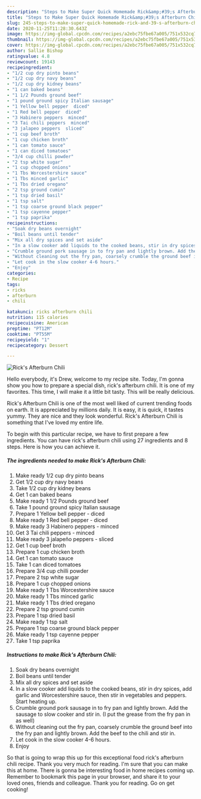 ```yaml
---
description: "Steps to Make Super Quick Homemade Rick&amp;#39;s Afterburn Chili"
title: "Steps to Make Super Quick Homemade Rick&amp;#39;s Afterburn Chili"
slug: 245-steps-to-make-super-quick-homemade-rick-and-39-s-afterburn-chili
date: 2020-11-25T11:28:30.643Z
image: https://img-global.cpcdn.com/recipes/a2ebc75fbe67a005/751x532cq70/ricks-afterburn-chili-recipe-main-photo.jpg
thumbnail: https://img-global.cpcdn.com/recipes/a2ebc75fbe67a005/751x532cq70/ricks-afterburn-chili-recipe-main-photo.jpg
cover: https://img-global.cpcdn.com/recipes/a2ebc75fbe67a005/751x532cq70/ricks-afterburn-chili-recipe-main-photo.jpg
author: Sallie Bishop
ratingvalue: 4.8
reviewcount: 19143
recipeingredient:
- "1/2 cup dry pinto beans"
- "1/2 cup dry navy beans"
- "1/2 cup dry kidney beans"
- "1 can baked beans"
- "1 1/2 Pounds ground beef"
- "1 pound ground spicy Italian sausage"
- "1 Yellow bell pepper  diced"
- "1 Red bell pepper  diced"
- "3 Habinero peppers  minced"
- "3 Tai chili peppers  minced"
- "3 jalapeo peppers  sliced"
- "1 cup beef broth"
- "1 cup chicken broth"
- "1 can tomato sauce"
- "1 can diced tomatoes"
- "3/4 cup chilli powder"
- "2 tsp white sugar"
- "1 cup chopped onions"
- "1 Tbs Worcestershire sauce"
- "1 Tbs minced garlic"
- "1 Tbs dried oregano"
- "2 tsp ground cumin"
- "1 tsp dried basil"
- "1 tsp salt"
- "1 tsp coarse ground black pepper"
- "1 tsp cayenne pepper"
- "1 tsp paprika"
recipeinstructions:
- "Soak dry beans overnight"
- "Boil beans until tender"
- "Mix all dry spices and set aside"
- "In a slow cooker add liquids to the cooked beans, stir in dry spices, add garlic and Worcestershire sauce, then stir in vegetables and peppers. Start heating up."
- "Crumble ground pork sausage in to fry pan and lightly brown. Add the sausage to slow cooker and stir in. (I put the grease from the fry pan in as well)"
- "Without cleaning out the fry pan, coarsely crumble the ground beef into the fry pan and lightly brown. Add the beef to the chili and stir in."
- "Let cook in the slow cooker 4-6 hours."
- "Enjoy"
categories:
- Recipe
tags:
- ricks
- afterburn
- chili

katakunci: ricks afterburn chili 
nutrition: 115 calories
recipecuisine: American
preptime: "PT12M"
cooktime: "PT55M"
recipeyield: "1"
recipecategory: Dessert

---
```



![Rick&#39;s Afterburn Chili](https://img-global.cpcdn.com/recipes/a2ebc75fbe67a005/751x532cq70/ricks-afterburn-chili-recipe-main-photo.jpg)

Hello everybody, it's Drew, welcome to my recipe site. Today, I'm gonna show you how to prepare a special dish, rick&#39;s afterburn chili. It is one of my favorites. This time, I will make it a little bit tasty. This will be really delicious.



Rick&#39;s Afterburn Chili is one of the most well liked of current trending foods on earth. It is appreciated by millions daily. It is easy, it is quick, it tastes yummy. They are nice and they look wonderful. Rick&#39;s Afterburn Chili is something that I've loved my entire life.


To begin with this particular recipe, we have to first prepare a few ingredients. You can have rick&#39;s afterburn chili using 27 ingredients and 8 steps. Here is how you can achieve it.

<!--inarticleads1-->

##### The ingredients needed to make Rick&#39;s Afterburn Chili:

1. Make ready 1/2 cup dry pinto beans
1. Get 1/2 cup dry navy beans
1. Take 1/2 cup dry kidney beans
1. Get 1 can baked beans
1. Make ready 1 1/2 Pounds ground beef
1. Take 1 pound ground spicy Italian sausage
1. Prepare 1 Yellow bell pepper - diced
1. Make ready 1 Red bell pepper - diced
1. Make ready 3 Habinero peppers - minced
1. Get 3 Tai chili peppers - minced
1. Make ready 3 jalapeño peppers - sliced
1. Get 1 cup beef broth
1. Prepare 1 cup chicken broth
1. Get 1 can tomato sauce
1. Take 1 can diced tomatoes
1. Prepare 3/4 cup chilli powder
1. Prepare 2 tsp white sugar
1. Prepare 1 cup chopped onions
1. Make ready 1 Tbs Worcestershire sauce
1. Make ready 1 Tbs minced garlic
1. Make ready 1 Tbs dried oregano
1. Prepare 2 tsp ground cumin
1. Prepare 1 tsp dried basil
1. Make ready 1 tsp salt
1. Prepare 1 tsp coarse ground black pepper
1. Make ready 1 tsp cayenne pepper
1. Take 1 tsp paprika




<!--inarticleads2-->

##### Instructions to make Rick&#39;s Afterburn Chili:

1. Soak dry beans overnight
1. Boil beans until tender
1. Mix all dry spices and set aside
1. In a slow cooker add liquids to the cooked beans, stir in dry spices, add garlic and Worcestershire sauce, then stir in vegetables and peppers. Start heating up.
1. Crumble ground pork sausage in to fry pan and lightly brown. Add the sausage to slow cooker and stir in. (I put the grease from the fry pan in as well)
1. Without cleaning out the fry pan, coarsely crumble the ground beef into the fry pan and lightly brown. Add the beef to the chili and stir in.
1. Let cook in the slow cooker 4-6 hours.
1. Enjoy




So that is going to wrap this up for this exceptional food rick&#39;s afterburn chili recipe. Thank you very much for reading. I'm sure that you can make this at home. There is gonna be interesting food in home recipes coming up. Remember to bookmark this page in your browser, and share it to your loved ones, friends and colleague. Thank you for reading. Go on get cooking!
